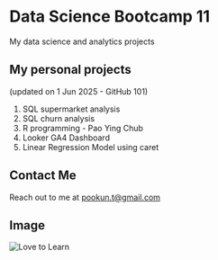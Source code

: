 # Data Science Bootcamp 11
My data science and analytics projects

## My personal projects

(updated on 1 Jun 2025 - GitHub 101)

1. SQL supermarket analysis
2. SQL churn analysis
3. R programming - Pao Ying Chub
4. Looker GA4 Dashboard
5. Linear Regression Model using caret

## Contact Me
Reach out to me at pookun.t@gmail.com

## Image
![Love to Learn](https://images.unsplash.com/photo-1434030216411-0b793f4b4173?q=80&w=1170&auto=format&fit=crop&ixlib=rb-4.0.3&ixid=M3wxMjA3fDB8MHxwaG90by1wYWdlfHx8fGVufDB8fHx8fA%3D%3D)
